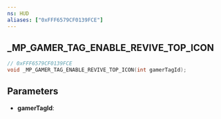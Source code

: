 ```yaml
---
ns: HUD
aliases: ["0xFFF6579CF0139FCE"]
---
```

## _MP_GAMER_TAG_ENABLE_REVIVE_TOP_ICON

```c
// 0xFFF6579CF0139FCE
void _MP_GAMER_TAG_ENABLE_REVIVE_TOP_ICON(int gamerTagId);
```

## Parameters
* **gamerTagId**:
